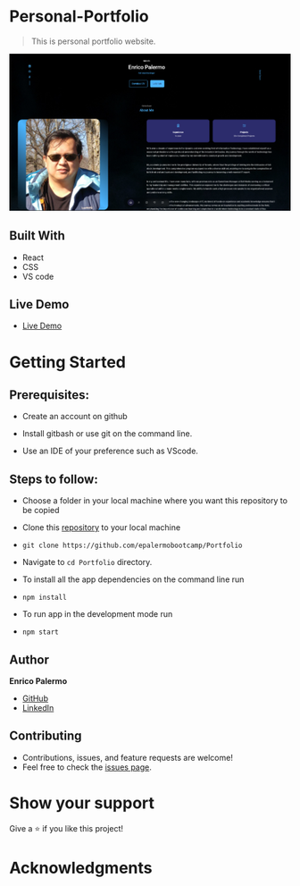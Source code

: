 # Personal-Portfolio

> This is personal portfolio website.

![Portfolio](./src/assets/ScreenGrab.png)

## Built With

- React
- CSS
- VS code

## Live Demo

- [Live Demo](https://earnest-fairy-c7ee29.netlify.app/)

# Getting Started

## Prerequisites:

- Create an account on github

- Install gitbash or use git on the command line.

- Use an IDE of your preference such as VScode.

## Steps to follow:

- Choose a folder in your local machine where you want this repository to be copied

- Clone this [repository](https://github.com/epalermobootcamp/Portfolio) to your local machine
- ```
  git clone https://github.com/epalermobootcamp/Portfolio
  ```

- Navigate to `cd Portfolio` directory.

- To install all the app dependencies on the command line run
- ```
  npm install
  ```
- To run app in the development mode run
- ```
  npm start
  ```

## Author

**Enrico Palermo**

- [GitHub](https://github.com/epalermobootcamp)
- [LinkedIn](https://www.linkedin.com/in/enrico-palermo-12bb8162/)

## Contributing

- Contributions, issues, and feature requests are welcome!
- Feel free to check the [issues page](https://github.com/epalermobootcamp/Portfolio/issues).

# Show your support

Give a ⭐ if you like this project!

# Acknowledgments
